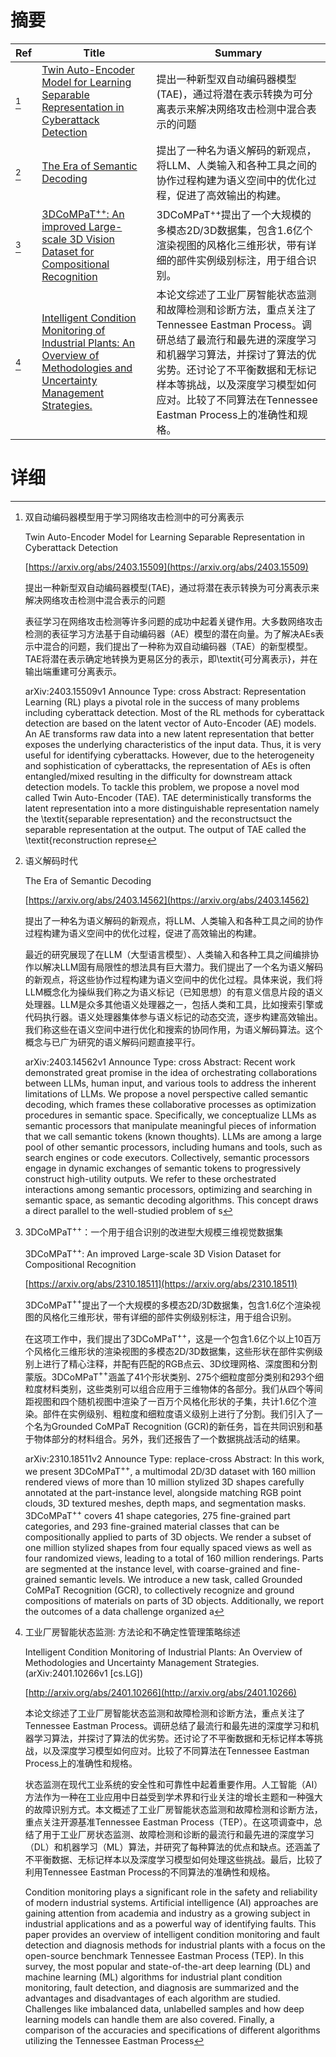 # 摘要

| Ref | Title | Summary |
| --- | --- | --- |
| [^1] | [Twin Auto-Encoder Model for Learning Separable Representation in Cyberattack Detection](https://arxiv.org/abs/2403.15509) | 提出一种新型双自动编码器模型(TAE)，通过将潜在表示转换为可分离表示来解决网络攻击检测中混合表示的问题 |
| [^2] | [The Era of Semantic Decoding](https://arxiv.org/abs/2403.14562) | 提出了一种名为语义解码的新观点，将LLM、人类输入和各种工具之间的协作过程构建为语义空间中的优化过程，促进了高效输出的构建。 |
| [^3] | [3DCoMPaT$^{++}$: An improved Large-scale 3D Vision Dataset for Compositional Recognition](https://arxiv.org/abs/2310.18511) | 3DCoMPaT$^{++}$提出了一个大规模的多模态2D/3D数据集，包含1.6亿个渲染视图的风格化三维形状，带有详细的部件实例级别标注，用于组合识别。 |
| [^4] | [Intelligent Condition Monitoring of Industrial Plants: An Overview of Methodologies and Uncertainty Management Strategies.](http://arxiv.org/abs/2401.10266) | 本论文综述了工业厂房智能状态监测和故障检测和诊断方法，重点关注了Tennessee Eastman Process。调研总结了最流行和最先进的深度学习和机器学习算法，并探讨了算法的优劣势。还讨论了不平衡数据和无标记样本等挑战，以及深度学习模型如何应对。比较了不同算法在Tennessee Eastman Process上的准确性和规格。 |

# 详细

[^1]: 双自动编码器模型用于学习网络攻击检测中的可分离表示

    Twin Auto-Encoder Model for Learning Separable Representation in Cyberattack Detection

    [https://arxiv.org/abs/2403.15509](https://arxiv.org/abs/2403.15509)

    提出一种新型双自动编码器模型(TAE)，通过将潜在表示转换为可分离表示来解决网络攻击检测中混合表示的问题

    

    表征学习在网络攻击检测等许多问题的成功中起着关键作用。大多数网络攻击检测的表征学习方法基于自动编码器（AE）模型的潜在向量。为了解决AEs表示中混合的问题，我们提出了一种称为双自动编码器（TAE）的新型模型。TAE将潜在表示确定地转换为更易区分的表示，即\textit{可分离表示}，并在输出端重建可分离表示。

    arXiv:2403.15509v1 Announce Type: cross  Abstract: Representation Learning (RL) plays a pivotal role in the success of many problems including cyberattack detection. Most of the RL methods for cyberattack detection are based on the latent vector of Auto-Encoder (AE) models. An AE transforms raw data into a new latent representation that better exposes the underlying characteristics of the input data. Thus, it is very useful for identifying cyberattacks. However, due to the heterogeneity and sophistication of cyberattacks, the representation of AEs is often entangled/mixed resulting in the difficulty for downstream attack detection models. To tackle this problem, we propose a novel mod called Twin Auto-Encoder (TAE). TAE deterministically transforms the latent representation into a more distinguishable representation namely the \textit{separable representation} and the reconstructsuct the separable representation at the output. The output of TAE called the \textit{reconstruction represe
    
[^2]: 语义解码时代

    The Era of Semantic Decoding

    [https://arxiv.org/abs/2403.14562](https://arxiv.org/abs/2403.14562)

    提出了一种名为语义解码的新观点，将LLM、人类输入和各种工具之间的协作过程构建为语义空间中的优化过程，促进了高效输出的构建。

    

    最近的研究展现了在LLM（大型语言模型）、人类输入和各种工具之间编排协作以解决LLM固有局限性的想法具有巨大潜力。我们提出了一个名为语义解码的新观点，将这些协作过程构建为语义空间中的优化过程。具体来说，我们将LLM概念化为操纵我们称之为语义标记（已知思想）的有意义信息片段的语义处理器。LLM是众多其他语义处理器之一，包括人类和工具，比如搜索引擎或代码执行器。语义处理器集体参与语义标记的动态交流，逐步构建高效输出。我们称这些在语义空间中进行优化和搜索的协同作用，为语义解码算法。这个概念与已广为研究的语义解码问题直接平行。

    arXiv:2403.14562v1 Announce Type: cross  Abstract: Recent work demonstrated great promise in the idea of orchestrating collaborations between LLMs, human input, and various tools to address the inherent limitations of LLMs. We propose a novel perspective called semantic decoding, which frames these collaborative processes as optimization procedures in semantic space. Specifically, we conceptualize LLMs as semantic processors that manipulate meaningful pieces of information that we call semantic tokens (known thoughts). LLMs are among a large pool of other semantic processors, including humans and tools, such as search engines or code executors. Collectively, semantic processors engage in dynamic exchanges of semantic tokens to progressively construct high-utility outputs. We refer to these orchestrated interactions among semantic processors, optimizing and searching in semantic space, as semantic decoding algorithms. This concept draws a direct parallel to the well-studied problem of s
    
[^3]: 3DCoMPaT$^{++}$：一个用于组合识别的改进型大规模三维视觉数据集

    3DCoMPaT$^{++}$: An improved Large-scale 3D Vision Dataset for Compositional Recognition

    [https://arxiv.org/abs/2310.18511](https://arxiv.org/abs/2310.18511)

    3DCoMPaT$^{++}$提出了一个大规模的多模态2D/3D数据集，包含1.6亿个渲染视图的风格化三维形状，带有详细的部件实例级别标注，用于组合识别。

    

    在这项工作中，我们提出了3DCoMPaT$^{++}$，这是一个包含1.6亿个以上10百万个风格化三维形状的渲染视图的多模态2D/3D数据集，这些形状在部件实例级别上进行了精心注释，并配有匹配的RGB点云、3D纹理网格、深度图和分割蒙版。3DCoMPaT$^{++}$涵盖了41个形状类别、275个细粒度部分类别和293个细粒度材料类别，这些类别可以组合应用于三维物体的各部分。我们从四个等间距视图和四个随机视图中渲染了一百万个风格化形状的子集，共计1.6亿个渲染。部件在实例级别、粗粒度和细粒度语义级别上进行了分割。我们引入了一个名为Grounded CoMPaT Recognition (GCR)的新任务，旨在共同识别和基于物体部分的材料组合。另外，我们还报告了一个数据挑战活动的结果。

    arXiv:2310.18511v2 Announce Type: replace-cross  Abstract: In this work, we present 3DCoMPaT$^{++}$, a multimodal 2D/3D dataset with 160 million rendered views of more than 10 million stylized 3D shapes carefully annotated at the part-instance level, alongside matching RGB point clouds, 3D textured meshes, depth maps, and segmentation masks. 3DCoMPaT$^{++}$ covers 41 shape categories, 275 fine-grained part categories, and 293 fine-grained material classes that can be compositionally applied to parts of 3D objects. We render a subset of one million stylized shapes from four equally spaced views as well as four randomized views, leading to a total of 160 million renderings. Parts are segmented at the instance level, with coarse-grained and fine-grained semantic levels. We introduce a new task, called Grounded CoMPaT Recognition (GCR), to collectively recognize and ground compositions of materials on parts of 3D objects. Additionally, we report the outcomes of a data challenge organized a
    
[^4]: 工业厂房智能状态监测: 方法论和不确定性管理策略综述

    Intelligent Condition Monitoring of Industrial Plants: An Overview of Methodologies and Uncertainty Management Strategies. (arXiv:2401.10266v1 [cs.LG])

    [http://arxiv.org/abs/2401.10266](http://arxiv.org/abs/2401.10266)

    本论文综述了工业厂房智能状态监测和故障检测和诊断方法，重点关注了Tennessee Eastman Process。调研总结了最流行和最先进的深度学习和机器学习算法，并探讨了算法的优劣势。还讨论了不平衡数据和无标记样本等挑战，以及深度学习模型如何应对。比较了不同算法在Tennessee Eastman Process上的准确性和规格。

    

    状态监测在现代工业系统的安全性和可靠性中起着重要作用。人工智能（AI）方法作为一种在工业应用中日益受到学术界和行业关注的增长主题和一种强大的故障识别方式。本文概述了工业厂房智能状态监测和故障检测和诊断方法，重点关注开源基准Tennessee Eastman Process（TEP）。在这项调查中，总结了用于工业厂房状态监测、故障检测和诊断的最流行和最先进的深度学习（DL）和机器学习（ML）算法，并研究了每种算法的优点和缺点。还涵盖了不平衡数据、无标记样本以及深度学习模型如何处理这些挑战。最后，比较了利用Tennessee Eastman Process的不同算法的准确性和规格。

    Condition monitoring plays a significant role in the safety and reliability of modern industrial systems. Artificial intelligence (AI) approaches are gaining attention from academia and industry as a growing subject in industrial applications and as a powerful way of identifying faults. This paper provides an overview of intelligent condition monitoring and fault detection and diagnosis methods for industrial plants with a focus on the open-source benchmark Tennessee Eastman Process (TEP). In this survey, the most popular and state-of-the-art deep learning (DL) and machine learning (ML) algorithms for industrial plant condition monitoring, fault detection, and diagnosis are summarized and the advantages and disadvantages of each algorithm are studied. Challenges like imbalanced data, unlabelled samples and how deep learning models can handle them are also covered. Finally, a comparison of the accuracies and specifications of different algorithms utilizing the Tennessee Eastman Process 
    

